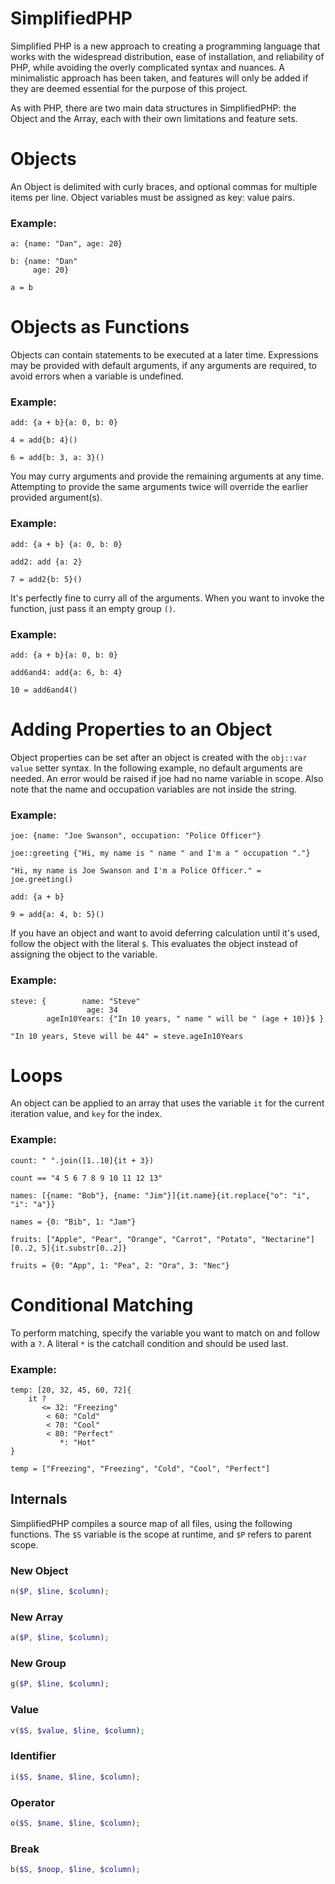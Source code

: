 SimplifiedPHP
==============

Simplified PHP is a new approach to creating a programming language that works with the widespread distribution, ease of installation, and reliability of PHP, while avoiding the overly complicated syntax and nuances. A minimalistic approach has been taken, and features will only be added if they are deemed essential for the purpose of this project.

As with PHP, there are two main data structures in SimplifiedPHP: the Object and the Array, each with their own limitations and feature sets.

# Objects

An Object is delimited with curly braces, and optional commas for multiple items per line. Object variables must be assigned as key: value pairs.

### Example:

    a: {name: "Dan", age: 20}

    b: {name: "Dan"
         age: 20}

    a = b

# Objects as Functions

Objects can contain statements to be executed at a later time. Expressions may be provided with default arguments, if any arguments are required, to avoid errors when a variable is undefined.

### Example:

    add: {a + b}{a: 0, b: 0}

    4 = add{b: 4}()

    6 = add{b: 3, a: 3}()

You may curry arguments and provide the remaining arguments at any time. Attempting to provide the same arguments twice will override the earlier provided argument(s).

### Example:

    add: {a + b} {a: 0, b: 0}

    add2: add {a: 2}

    7 = add2{b: 5}()

It's perfectly fine to curry all of the arguments. When you want to invoke the function, just pass it an empty group `()`.

### Example:

    add: {a + b}{a: 0, b: 0}

    add6and4: add{a: 6, b: 4}

    10 = add6and4()

# Adding Properties to an Object

Object properties can be set after an object is created with the `obj::var value` setter syntax. In the following example, no default arguments are needed. An error would be raised if joe had no name variable in scope. Also note that the name and occupation variables are not inside the string.

### Example:

    joe: {name: "Joe Swanson", occupation: "Police Officer"}
    
    joe::greeting {"Hi, my name is " name " and I'm a " occupation "."}
    
    "Hi, my name is Joe Swanson and I'm a Police Officer." = joe.greeting()

    add: {a + b}
    
    9 = add{a: 4, b: 5}()
    
If you have an object and want to avoid deferring calculation until it's used, follow the object with the literal `$`. This evaluates the object instead of assigning the object to the variable.

### Example:

    steve: {        name: "Steve"
                     age: 34
            ageIn10Years: {"In 10 years, " name " will be " (age + 10)}$ }
    
    "In 10 years, Steve will be 44" = steve.ageIn10Years

# Loops

An object can be applied to an array that uses the variable `it` for the current iteration value, and `key` for the index.

### Example:

    count: " ".join([1..10]{it + 3})

    count == "4 5 6 7 8 9 10 11 12 13"
    
    names: [{name: "Bob"}, {name: "Jim"}]{it.name}{it.replace{"o": "i", "i": "a"}}
    
    names = {0: "Bib", 1: "Jam"}
    
    fruits: ["Apple", "Pear", "Orange", "Carrot", "Potato", "Nectarine"][0..2, 5]{it.substr[0..2]}
    
    fruits = {0: "App", 1: "Pea", 2: "Ora", 3: "Nec"} 
    
# Conditional Matching

To perform matching, specify the variable you want to match on and follow with a `?`. A literal `*` is the catchall condition and should be used last.

### Example:

    temp: [20, 32, 45, 60, 72]{
        it ?
           <= 32: "Freezing"
            < 60: "Cold"
            < 70: "Cool"
            < 80: "Perfect"
               *: "Hot"
    }
    
    temp = ["Freezing", "Freezing", "Cold", "Cool", "Perfect"]


## Internals

SimplifiedPHP compiles a source map of all files, using the following functions. The `$S` variable is the scope at runtime, and `$P` refers to parent scope.

### New Object

```php
n($P, $line, $column);
```

### New Array

```php
a($P, $line, $column);
```

### New Group

```php
g($P, $line, $column);
```

### Value

```php
v($S, $value, $line, $column);
```

### Identifier

```php
i($S, $name, $line, $column);
```

### Operator

```php
o($S, $name, $line, $column);
```

### Break

```php
b($S, $noop, $line, $column);
```
